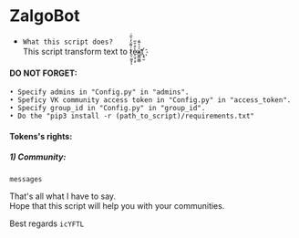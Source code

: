 # ZalgoBot
* `What this script does?`  
    This script transform text to t̷̤̦̰̫͓͕͗͌ͦ̓͛̋ͥè̴̠̤͓͕̠͒̇̆̋x͍͇͖̻̍ͯ͛͌̇t҉͕͉̮




 #### DO NOT FORGET:
    • Specify admins in "Config.py" in "admins".
    • Speficy VK community access token in "Config.py" in "access_token".
    • Specify group_id in "Config.py" in "group_id".
    • Do the "pip3 install -r (path_to_script)/requirements.txt"

 #### Tokens's rights:  
##### 1) Community:
    messages

 That's all what I have to say.  
Hope that this script will help you with your communities.

 Best regards `icYFTL`
